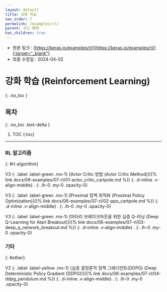 ```yaml
---
layout: default
title: 강화 학습
nav_order: 7
permalink: /examples/rl/
parent: 코드 예제
has_children: true
---
```


* 원본 링크 : [https://keras.io/examples/rl/](https://keras.io/examples/rl/){:target="_blank"}
* 최종 수정일 : 2024-04-02

# 강화 학습 (Reinforcement Learning)
{: .no_toc }

## 목차
{: .no_toc .text-delta }

1. TOC
{:toc}

---

### RL 알고리즘
{: #rl-algorithm}
<!-- ### RL Algorithm -->

V3
{: .label .label-green .mx-1}
[Actor Critic 방법 (Actor Critic Method)]({% link docs/06-examples/07-rl/01-actor_critic_cartpole.md %})
{: .d-inline .v-align-middle}
.
{: .lh-0 .my-0 .opacity-0}

V3
{: .label .label-green .mx-1}
[Proximal 정책 최적화 (Proximal Policy Optimization)]({% link docs/06-examples/07-rl/02-ppo_cartpole.md %})
{: .d-inline .v-align-middle}
.
{: .lh-0 .my-0 .opacity-0}

V3
{: .label .label-green .mx-1}
[아타리 브레이크아웃을 위한 심층 Q-러닝 (Deep Q-Learning for Atari Breakout)]({% link docs/06-examples/07-rl/03-deep_q_network_breakout.md %})
{: .d-inline .v-align-middle}
.
{: .lh-0 .my-0 .opacity-0}

### 기타
{: #other}
<!-- ### Other -->

V2
{: .label .label-yellow .mx-1}
[심층 결정론적 정책 그래디언트(DDPG) (Deep Deterministic Policy Gradient (DDPG))]({% link docs/06-examples/07-rl/04-ddpg_pendulum.md %})
{: .d-inline .v-align-middle}
.
{: .lh-0 .my-0 .opacity-0}
